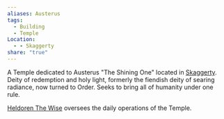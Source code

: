 ```yaml
---
aliases: Austerus
tags:
  - Building
  - Temple
Location:
  - - Skaggerty
share: "true"
---
```



A Temple dedicated to Austerus "The Shining One" located in [Skaggerty](../index.md). Deity of redemption and holy light, formerly the fiendish deity of searing radiance, now turned to Order. Seeks to bring all of humanity under one rule.

[Heldoren The Wise](../NPCs/Heldoren%20The%20Wise.md) oversees the daily operations of the Temple.